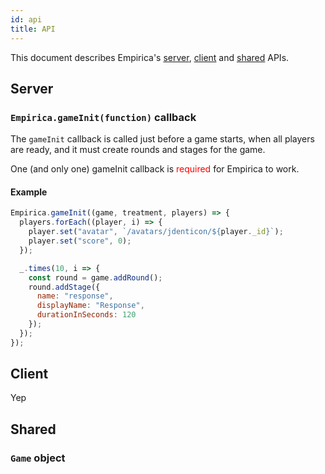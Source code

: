 ```yaml
---
id: api
title: API
---
```


This document describes Empirica's [server](#server), [client](#client) and
[shared](#shared) APIs.

## Server

### `Empirica.gameInit(function)` callback

The `gameInit` callback is called just before a game starts, when all players
are ready, and it must create rounds and stages for the game.

One (and only one) gameInit callback is <span style="color: red">required</span>
for Empirica to work.

#### Example

```js
Empirica.gameInit((game, treatment, players) => {
  players.forEach((player, i) => {
    player.set("avatar", `/avatars/jdenticon/${player._id}`);
    player.set("score", 0);
  });

  _.times(10, i => {
    const round = game.addRound();
    round.addStage({
      name: "response",
      displayName: "Response",
      durationInSeconds: 120
    });
  });
});
```

## Client

Yep

## Shared

### `Game` object

